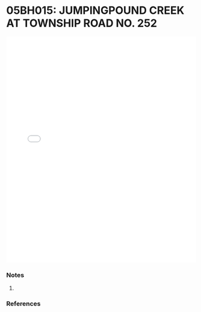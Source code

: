 # 05BH015: JUMPINGPOUND CREEK AT TOWNSHIP ROAD NO. 252

<iframe src="/distribution_estimation/_static/stations/05BH015_fdc.html" width="100%" height="600" frameborder="0"></iframe>

### Notes
1. 

### References

